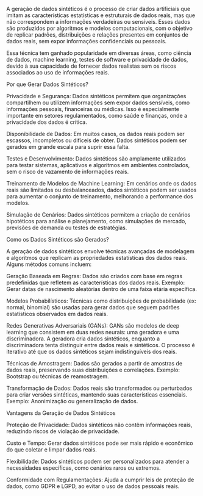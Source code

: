 A geração de dados sintéticos é o processo de criar dados artificiais que imitam as características estatísticas e estruturais de dados reais, mas que não correspondem a informações verdadeiras ou sensíveis. Esses dados são produzidos por algoritmos e modelos computacionais, com o objetivo de replicar padrões, distribuições e relações presentes em conjuntos de dados reais, sem expor informações confidenciais ou pessoais.

Essa técnica tem ganhado popularidade em diversas áreas, como ciência de dados, machine learning, testes de software e privacidade de dados, devido à sua capacidade de fornecer dados realistas sem os riscos associados ao uso de informações reais.

Por que Gerar Dados Sintéticos?

Privacidade e Segurança: Dados sintéticos permitem que organizações compartilhem ou utilizem informações sem expor dados sensíveis, como informações pessoais, financeiras ou médicas.
Isso é especialmente importante em setores regulamentados, como saúde e finanças, onde a privacidade dos dados é crítica.

Disponibilidade de Dados: Em muitos casos, os dados reais podem ser escassos, incompletos ou difíceis de obter. Dados sintéticos podem ser gerados em grande escala para suprir essa falta.

Testes e Desenvolvimento: Dados sintéticos são amplamente utilizados para testar sistemas, aplicativos e algoritmos em ambientes controlados, sem o risco de vazamento de informações reais.

Treinamento de Modelos de Machine Learning: Em cenários onde os dados reais são limitados ou desbalanceados, dados sintéticos podem ser usados para aumentar o conjunto de treinamento, melhorando a performance dos modelos.

Simulação de Cenários: Dados sintéticos permitem a criação de cenários hipotéticos para análise e planejamento, como simulações de mercado, previsões de demanda ou testes de estratégias.

Como os Dados Sintéticos são Gerados?

A geração de dados sintéticos envolve técnicas avançadas de modelagem e algoritmos que replicam as propriedades estatísticas dos dados reais. Alguns métodos comuns incluem:

Geração Baseada em Regras: Dados são criados com base em regras predefinidas que refletem as características dos dados reais. Exemplo: Gerar datas de nascimento aleatórias dentro de uma faixa etária específica.

Modelos Probabilísticos: Técnicas como distribuições de probabilidade (ex: normal, binomial) são usadas para gerar dados que seguem padrões estatísticos observados em dados reais.

Redes Generativas Adversariais (GANs): GANs são modelos de deep learning que consistem em duas redes neurais: uma geradora e uma discriminadora. A geradora cria dados sintéticos, enquanto a discriminadora tenta distinguir entre dados reais e sintéticos. O processo é iterativo até que os dados sintéticos sejam indistinguíveis dos reais.

Técnicas de Amostragem: Dados são gerados a partir de amostras de dados reais, preservando suas distribuições e correlações. Exemplo: Bootstrap ou técnicas de reamostragem.

Transformação de Dados: Dados reais são transformados ou perturbados para criar versões sintéticas, mantendo suas características essenciais. Exemplo: Anonimização ou generalização de dados.

Vantagens da Geração de Dados Sintéticos

Proteção de Privacidade: Dados sintéticos não contêm informações reais, reduzindo riscos de violação de privacidade.

Custo e Tempo: Gerar dados sintéticos pode ser mais rápido e econômico do que coletar e limpar dados reais.

Flexibilidade: Dados sintéticos podem ser personalizados para atender a necessidades específicas, como cenários raros ou extremos.

Conformidade com Regulamentações: Ajuda a cumprir leis de proteção de dados, como GDPR e LGPD, ao evitar o uso de dados pessoais reais.
